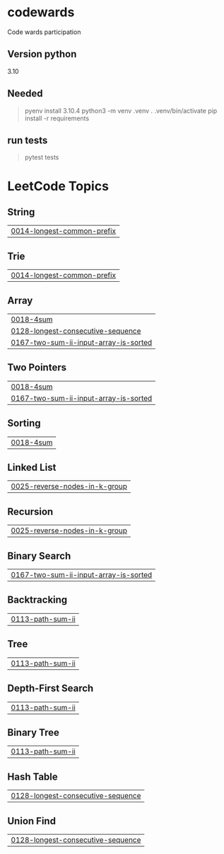 # codewards

Code wards participation


## Version python

3.10

## Needed

> pyenv install 3.10.4
> python3 -m venv .venv
> . .venv/bin/activate
> pip install -r requirements

## run tests

> pytest tests

<!---LeetCode Topics Start-->
# LeetCode Topics
## String
|  |
| ------- |
| [0014-longest-common-prefix](https://github.com/KameniAlexNea/codewards/tree/master/0014-longest-common-prefix) |
## Trie
|  |
| ------- |
| [0014-longest-common-prefix](https://github.com/KameniAlexNea/codewards/tree/master/0014-longest-common-prefix) |
## Array
|  |
| ------- |
| [0018-4sum](https://github.com/KameniAlexNea/codewards/tree/master/0018-4sum) |
| [0128-longest-consecutive-sequence](https://github.com/KameniAlexNea/codewards/tree/master/0128-longest-consecutive-sequence) |
| [0167-two-sum-ii-input-array-is-sorted](https://github.com/KameniAlexNea/codewards/tree/master/0167-two-sum-ii-input-array-is-sorted) |
## Two Pointers
|  |
| ------- |
| [0018-4sum](https://github.com/KameniAlexNea/codewards/tree/master/0018-4sum) |
| [0167-two-sum-ii-input-array-is-sorted](https://github.com/KameniAlexNea/codewards/tree/master/0167-two-sum-ii-input-array-is-sorted) |
## Sorting
|  |
| ------- |
| [0018-4sum](https://github.com/KameniAlexNea/codewards/tree/master/0018-4sum) |
## Linked List
|  |
| ------- |
| [0025-reverse-nodes-in-k-group](https://github.com/KameniAlexNea/codewards/tree/master/0025-reverse-nodes-in-k-group) |
## Recursion
|  |
| ------- |
| [0025-reverse-nodes-in-k-group](https://github.com/KameniAlexNea/codewards/tree/master/0025-reverse-nodes-in-k-group) |
## Binary Search
|  |
| ------- |
| [0167-two-sum-ii-input-array-is-sorted](https://github.com/KameniAlexNea/codewards/tree/master/0167-two-sum-ii-input-array-is-sorted) |
## Backtracking
|  |
| ------- |
| [0113-path-sum-ii](https://github.com/KameniAlexNea/codewards/tree/master/0113-path-sum-ii) |
## Tree
|  |
| ------- |
| [0113-path-sum-ii](https://github.com/KameniAlexNea/codewards/tree/master/0113-path-sum-ii) |
## Depth-First Search
|  |
| ------- |
| [0113-path-sum-ii](https://github.com/KameniAlexNea/codewards/tree/master/0113-path-sum-ii) |
## Binary Tree
|  |
| ------- |
| [0113-path-sum-ii](https://github.com/KameniAlexNea/codewards/tree/master/0113-path-sum-ii) |
## Hash Table
|  |
| ------- |
| [0128-longest-consecutive-sequence](https://github.com/KameniAlexNea/codewards/tree/master/0128-longest-consecutive-sequence) |
## Union Find
|  |
| ------- |
| [0128-longest-consecutive-sequence](https://github.com/KameniAlexNea/codewards/tree/master/0128-longest-consecutive-sequence) |
<!---LeetCode Topics End-->